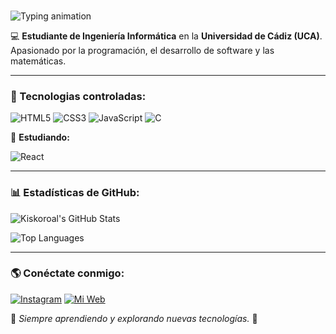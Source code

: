 ### <p align="center">
  <img src="https://readme-typing-svg.herokuapp.com?font=Fira+Code&size=22&duration=2000&pause=1000&color=00FF00&background=000000&center=true&vCenter=true&width=600&lines=Hola,+soy+Kiskoroal+de+GII!+%F0%9F%91%8B" alt="Typing animation" />
</p>


💻 **Estudiante de Ingeniería Informática** en la **Universidad de Cádiz (UCA)**. Apasionado por la programación, el desarrollo de software y las matemáticas.

---

### 🚀 Tecnologias controladas:

![HTML5](https://img.shields.io/badge/HTML5-E34F26?style=for-the-badge&logo=html5&logoColor=white)
![CSS3](https://img.shields.io/badge/CSS3-1572B6?style=for-the-badge&logo=css3&logoColor=white)
![JavaScript](https://img.shields.io/badge/JavaScript-F7DF1E?style=for-the-badge&logo=javascript&logoColor=black)
![C](https://img.shields.io/badge/C-00599C?style=for-the-badge&logo=C&logoColor=white)

📖 **Estudiando:**

![React](https://img.shields.io/badge/React-61DAFB?style=for-the-badge&logo=react&logoColor=black)

---

### 📊 Estadísticas de GitHub:

![Kiskoroal's GitHub Stats](https://github-readme-stats.vercel.app/api?username=Kiskoroal&show_icons=true&theme=tokyonight)

![Top Languages](https://github-readme-stats.vercel.app/api/top-langs/?username=Kiskoroal&layout=compact&theme=tokyonight)

---

### 🌎 Conéctate conmigo:

[![Instagram](https://img.shields.io/badge/Instagram-E4405F?style=for-the-badge&logo=instagram&logoColor=white)](https://www.instagram.com/kiskorodriguezz/)
[![Mi Web](https://img.shields.io/badge/Mi_Web-000000?style=for-the-badge&logo=google-chrome&logoColor=white)](https://kiskoroal.github.io/franciscorodriguez)

📌 *Siempre aprendiendo y explorando nuevas tecnologías.* 🚀

